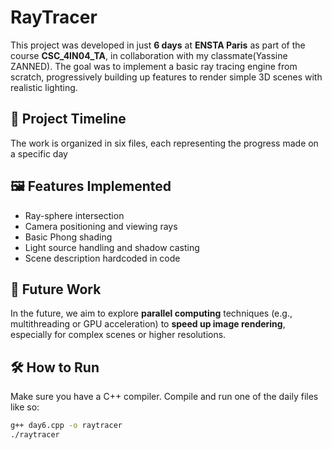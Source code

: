 # RayTracer

This project was developed in just **6 days** at **ENSTA Paris** as part of the course **CSC_4IN04_TA**, in collaboration with my classmate(Yassine ZANNED). The goal was to implement a basic ray tracing engine from scratch, progressively building up features to render simple 3D scenes with realistic lighting.

## 📅 Project Timeline

The work is organized in six files, each representing the progress made on a specific day


## 🖼️ Features Implemented

- Ray-sphere intersection
- Camera positioning and viewing rays
- Basic Phong shading
- Light source handling and shadow casting
- Scene description hardcoded in code

## 🚀 Future Work

In the future, we aim to explore **parallel computing** techniques (e.g., multithreading or GPU acceleration) to **speed up image rendering**, especially for complex scenes or higher resolutions.

## 🛠️ How to Run

Make sure you have a C++ compiler. Compile and run one of the daily files like so:

```bash
g++ day6.cpp -o raytracer
./raytracer
